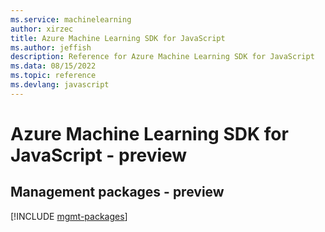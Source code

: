 ```yaml
---
ms.service: machinelearning
author: xirzec
title: Azure Machine Learning SDK for JavaScript
ms.author: jeffish
description: Reference for Azure Machine Learning SDK for JavaScript
ms.data: 08/15/2022
ms.topic: reference
ms.devlang: javascript
---
```

# Azure Machine Learning SDK for JavaScript - preview

## Management packages - preview
[!INCLUDE [mgmt-packages](machine-learning-mgmt-index.md)]